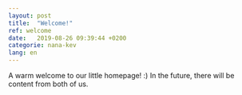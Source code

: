 ```yaml
---
layout: post
title:  "Welcome!"
ref: welcome
date:   2019-08-26 09:39:44 +0200
categorie: nana-kev
lang: en
---
```

A warm welcome to our little homepage! :)
In the future, there will be content from both of us.